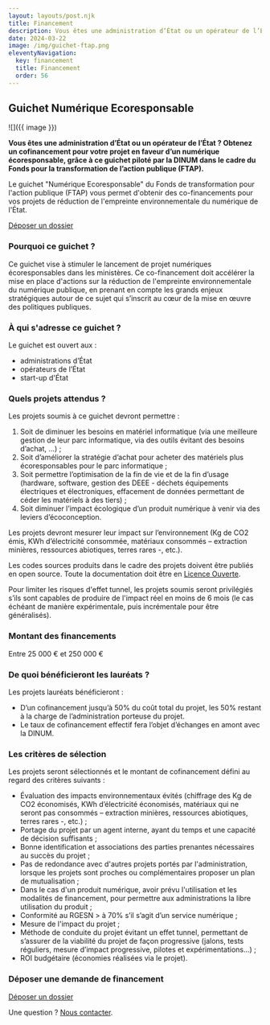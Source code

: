 ```yaml
---
layout: layouts/post.njk
title: Financement
description: Vous êtes une administration d’État ou un opérateur de l’État ? Obtenez un cofinancement pour votre projet en faveur d’un numérique écoresponsable, grâce à ce guichet piloté par la DINUM dans le cadre du Fonds pour la transformation de l’action publique.
date: 2024-03-22
image: /img/guichet-ftap.png
eleventyNavigation:
  key: financement
  title: Financement
  order: 56
---
```


## Guichet Numérique Ecoresponsable

![]({{ image }})

**Vous êtes une administration d’État ou un opérateur de l’État ? Obtenez un cofinancement pour votre projet en faveur d’un numérique écoresponsable, grâce à ce guichet piloté par la DINUM dans le cadre du Fonds pour la transformation de l’action publique (FTAP).**

Le guichet "Numérique Ecoresponsable" du Fonds de transformation pour l'action publique (FTAP) vous permet d'obtenir des co-financements pour vos projets de réduction de l'empreinte environnementale du numérique de l'État. 

<a href="https://www.demarches-simplifiees.fr/commencer/guichet-numerique-ecoresponsable" class="fr-btn" target="_blank" title="Nouvelle fenêtre : Déposer un dossier FTAP sur démarches simplifiées">Déposer un dossier</a>

### Pourquoi ce guichet ?

Ce guichet vise à stimuler le lancement de projet numériques écoresponsables dans les ministères.
Ce co-financement doit accélérer la mise en place d'actions sur la réduction de l'empreinte environnementale du numérique publique, en prenant en compte les grands enjeux stratégiques autour de ce sujet qui s’inscrit au cœur de la mise en œuvre des politiques publiques.

### À qui s'adresse ce guichet ?

Le guichet est ouvert aux :

- administrations d’État
- opérateurs de l’État
- start-up d'État

### Quels projets attendus ?

Les projets soumis à ce guichet devront permettre :

1. Soit de diminuer les besoins en matériel informatique (via une meilleure gestion de leur parc informatique, via des outils évitant des besoins d’achat, …) ;
2. Soit d’améliorer la stratégie d’achat pour acheter des matériels plus écoresponsables pour le parc informatique ;
3. Soit permettre l’optimisation de la fin de vie et de la fin d’usage (hardware, software, gestion des DEEE - déchets équipements électriques et électroniques, effacement de données permettant de céder les matériels à des tiers) ;
4. Soit diminuer l’impact écologique d’un produit numérique à venir via des leviers d’écoconception.

Les projets devront mesurer leur impact sur l’environnement (Kg de CO2 émis, KWh d’électricité consommée, matériaux consommés – extraction minières, ressources abiotiques, terres rares -, etc.).

Les codes sources produits dans le cadre des projets doivent être publiés en open source. Toute la documentation doit être en [Licence Ouverte](https://github.com/etalab/licence-ouverte/blob/master/LO.md).

Pour limiter les risques d'effet tunnel, les projets soumis seront privilégiés s’ils sont capables de produire de l'impact réel en moins de 6 mois (le cas échéant de manière expérimentale, puis incrémentale pour être généralisés).

### Montant des financements

Entre 25 000 € et 250 000 €

### De quoi bénéficieront les lauréats ?

Les projets lauréats bénéficieront :

* D’un cofinancement jusqu’à 50% du coût total du projet, les 50% restant à la charge de l’administration porteuse du projet.
* Le taux de cofinancement effectif fera l’objet d’échanges en amont avec la DINUM.

### Les critères de sélection

Les projets seront sélectionnés et le montant de cofinancement défini au regard des critères suivants :

- Évaluation des impacts environnementaux évités (chiffrage des Kg de CO2 économisés, KWh d’électricité économisés, matériaux qui ne seront pas consommés – extraction minières, ressources abiotiques, terres rares -, etc.) ;
- Portage du projet par un agent interne, ayant du temps et une capacité de décision suffisants ;
- Bonne identification et associations des parties prenantes nécessaires au succès du projet  ;
- Pas de redondance avec d'autres projets portés par l'administration, lorsque les projets sont proches ou complémentaires proposer un plan de mutualisation ; 
- Dans le cas d'un produit numérique, avoir prévu l'utilisation et les modalités de financement, pour permettre aux administrations la libre utilisation du produit ;
- Conformité au RGESN > à 70% s’il s’agit d’un service numérique ;
- Mesure de l'impact du projet ;
- Méthode de conduite du projet évitant un effet tunnel, permettant de s’assurer de la viabilité du projet de façon progressive (jalons, tests réguliers, mesure d’impact progressive, pilotes et expérimentations…) ;
- ROI budgétaire (économies réalisées via le projet).

### Déposer une demande de financement

<a href="https://www.demarches-simplifiees.fr/commencer/guichet-numerique-ecoresponsable" target="_blank" class="fr-btn">Déposer un dossier</a>

Une question ? [Nous contacter](/contact).
